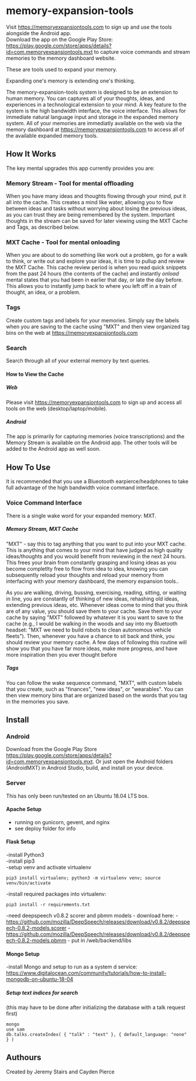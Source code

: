 # memory-expansion-tools

Visit <https://memoryexpansiontools.com> to sign up and use the tools alongside the Android app.  
Download the app on the Google Play Store: <https://play.google.com/store/apps/details?id=com.memoryexpansiontools.mxt> to capture voice commands and stream memories to the memory dashboard website.

These are tools used to expand your memory.

Expanding one's memory is extending one's thinking. 

The memory-expansion-tools system is designed to be an extension to human memory. You can captures all of your thoughts, ideas, and experiences in a technological extension to your mind. A key feature to the system is the high bandwidth interface, the voice interface. This allows for immediate natural language input and storage in the expanded memory system. All of your memories are immediatly available on the web via the memory dashboard at <https://memoryexpansiontools.com> to access all of the available expanded memory tools.

## How It Works  

The key mental upgrades this app currently provides you are:  

### Memory Stream - Tool for mental offloading 
When you have many ideas and thoughts flowing through your mind, put it all into the cache. This creates a mind like water, allowing you to flow between ideas and tasks without worrying about losing the previous ideas, as you can trust they are being remembered by the system. Important thoughts in the stream can be saved for later viewing using the MXT Cache and Tags, as described below.

### MXT Cache - Tool for mental onloading 
When you are about to do something like work out a problem, go for a walk to think, or write out and explore your ideas, it is time to pullup and review the MXT Cache. This cache review period is when you read quick snippets from the past 24 hours (the contents of the cache) and instantly *onload* mental states that you had been in earlier that day, or late the day before. This allows you to instantly jump back to where you left off in a train of thought, an idea, or a problem.

### Tags

Create custom tags and labels for your memories. Simply say the labels when you are saving to the cache using "MXT" and then view organized tag bins on the web at <https://memoryexpansiontools.com>   
### Search

Search through all of your external memory by text queries.  

#### How to View the Cache

##### Web  

Please visit <https://memoryexpansiontools.com> to sign up and access all tools on the web (desktop/laptop/mobile).  

##### Android

The app is primarily for capturing memories (voice transcriptions) and the Memory Stream is available on the Android app. The other tools will be added to the Android app as well soon.

## How To Use

It is recommended that you use a Blueotooth earpierce/headphones to take full advantage of the high bandwidth voice command interface.  

### Voice Command Interface

There is a single wake word for your expanded memory: MXT.

##### Memory Stream, MXT Cache  

"MXT" - say this to tag anything that you want to put into your MXT cache.  This is anything that comes to your mind that have judged as high quality ideas/thoughts and you would benefit from reviewing in the next 24 hours. This frees your brain from constantly grasping and losing ideas as you become completlty free to flow from idea to idea, knowing you can subsequently reload your thoughts and reload your memory from interfacing with your memory dashboard, the memory expansion tools..  

As you are walking, driving, bussing, exercising, reading, sitting, or waiting in line, you are constantly of thinking of new ideas, rehashing old ideas, extending previous ideas, etc. Whenever ideas come to mind that you think are of any value, you should save them to your cache. Save them to your cache by saying "MXT" followed by whatever it is you want to save to the cache (e.g., I would be walking in the woods and say into my Bluetooth headset: "MXT we need to build robots to clean autonomous vehicle fleets"). Then, whenever you have a chance to sit back and think, you should review your memory cache. A few days of following this routine will show you that you have far more ideas, make more progress, and have more inspiration then you ever thought before  

##### Tags

You can follow the wake sequence command, "MXT", with custom labels that you create, such as "finances", "new ideas", or "wearables". You can then view memory bins that are organized based on the words that you tag in the memories you save. 

## Install   

### Android

Download from the Google Play Store <https://play.google.com/store/apps/details?id=com.memoryexpansiontools.mxt>. Or just open the Android folders (AndroidMXT) in Android Studio, build, and install on your device.

### Server
This has only been run/tested on an Ubuntu 18.04 LTS box.  
#### Apache Setup  

- running on gunicorn, gevent, and nginx
- see deploy folder for info

#### Flask Setup
-install Python3  
-install pip3  
-setup venv and activate virtualenv  
```
pip3 install virtualenv; python3 -m virtualenv venv; source venv/bin/activate
```  
-install required packages into virtualenv:  
```  
pip3 install -r requirements.txt
```  
-need deepspeech v0.8.2 scorer and pbmm models
    - download here: 
        - https://github.com/mozilla/DeepSpeech/releases/download/v0.8.2/deepspeech-0.8.2-models.scorer
        - https://github.com/mozilla/DeepSpeech/releases/download/v0.8.2/deepspeech-0.8.2-models.pbmm
    - put in /web/backend/libs

#### Mongo Setup

-install Mongo and setup to run as a system d service: <https://www.digitalocean.com/community/tutorials/how-to-install-mongodb-on-ubuntu-18-04>  
##### Setup text indices for search

(this may have to be done after initializing the database with a talk request first)

```
mongo
use sam
db.talks.createIndex( { "talk" : "text" }, { default_language: "none" } )
```

## Authours
Created by Jeremy Stairs and Cayden Pierce
